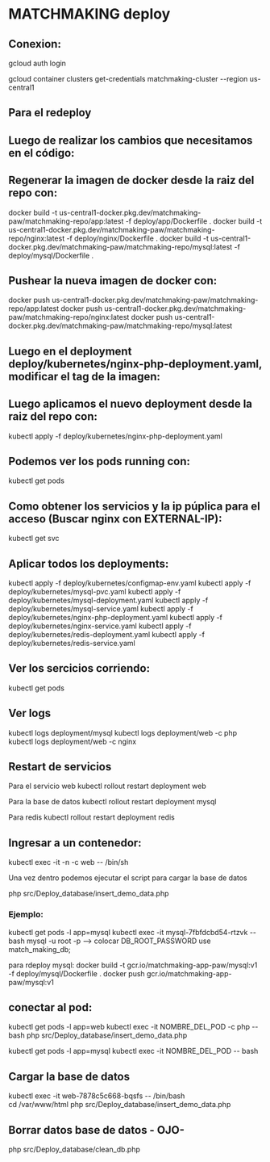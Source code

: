 # MATCHMAKING deploy

## Conexion:
gcloud auth login

gcloud container clusters get-credentials matchmaking-cluster --region us-central1

## Para el redeploy

## Luego de realizar los cambios que necesitamos en el código:

## Regenerar la imagen de docker desde la raiz del repo con:
docker build -t us-central1-docker.pkg.dev/matchmaking-paw/matchmaking-repo/app:latest -f deploy/app/Dockerfile .
docker build -t us-central1-docker.pkg.dev/matchmaking-paw/matchmaking-repo/nginx:latest -f deploy/nginx/Dockerfile .
docker build -t us-central1-docker.pkg.dev/matchmaking-paw/matchmaking-repo/mysql:latest -f deploy/mysql/Dockerfile .
## Pushear la nueva imagen de docker con:
docker push us-central1-docker.pkg.dev/matchmaking-paw/matchmaking-repo/app:latest
docker push us-central1-docker.pkg.dev/matchmaking-paw/matchmaking-repo/nginx:latest
docker push us-central1-docker.pkg.dev/matchmaking-paw/matchmaking-repo/mysql:latest
## Luego en el deployment deploy/kubernetes/nginx-php-deployment.yaml, modificar el tag de la imagen:


## Luego aplicamos el nuevo deployment desde la raiz del repo con:

kubectl apply -f deploy/kubernetes/nginx-php-deployment.yaml

## Podemos ver los pods running con:

kubectl get pods

## Como obtener los servicios y la ip púplica para el acceso (Buscar nginx con EXTERNAL-IP):

kubectl get svc


## Aplicar todos los deployments:

kubectl apply -f deploy/kubernetes/configmap-env.yaml
kubectl apply -f deploy/kubernetes/mysql-pvc.yaml
kubectl apply -f deploy/kubernetes/mysql-deployment.yaml
kubectl apply -f deploy/kubernetes/mysql-service.yaml
kubectl apply -f deploy/kubernetes/nginx-php-deployment.yaml
kubectl apply -f deploy/kubernetes/nginx-service.yaml
kubectl apply -f deploy/kubernetes/redis-deployment.yaml
kubectl apply -f deploy/kubernetes/redis-service.yaml

## Ver los sercicios corriendo:

kubectl get pods

## Ver logs 

kubectl logs deployment/mysql
kubectl logs deployment/web -c php
kubectl logs deployment/web -c nginx

## Restart de servicios
Para el servicio web
kubectl rollout restart deployment web

Para la base de datos
kubectl rollout restart deployment mysql

Para redis
kubectl rollout restart deployment redis


## Ingresar a un contenedor:
kubectl exec -it -n <POD-NAME> -c web -- /bin/sh

Una vez dentro podemos ejecutar el script para cargar la base de datos

php src/Deploy_database/insert_demo_data.php

### Ejemplo:
kubectl get pods -l app=mysql
kubectl exec -it mysql-7fbfdcbd54-rtzvk -- bash
mysql -u root -p   --> colocar DB_ROOT_PASSWORD
use match_making_db;


para rdeploy mysql:
docker build -t gcr.io/matchmaking-app-paw/mysql:v1 -f deploy/mysql/Dockerfile .
docker push gcr.io/matchmaking-app-paw/mysql:v1



## conectar al pod:
kubectl get pods -l app=web
kubectl exec -it NOMBRE_DEL_POD -c php -- bash
php src/Deploy_database/insert_demo_data.php


kubectl get pods -l app=mysql
kubectl exec -it NOMBRE_DEL_POD -- bash

## Cargar la base de datos

kubectl exec -it web-7878c5c668-bqsfs -- /bin/bash  
cd /var/www/html
php src/Deploy_database/insert_demo_data.php

## Borrar datos base de datos - OJO-
php src/Deploy_database/clean_db.php

